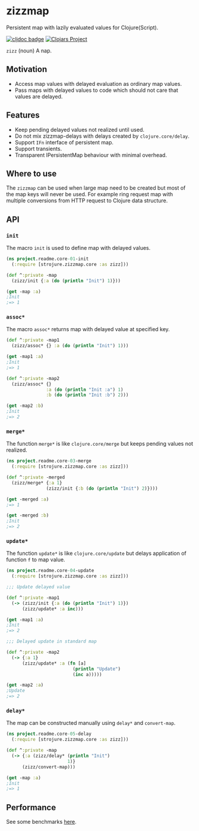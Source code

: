 # zizzmap

Persistent map with lazily evaluated values for Clojure(Script).

[![cljdoc badge](https://cljdoc.org/badge/com.github.strojure/zizzmap)](https://cljdoc.org/d/com.github.strojure/zizzmap)
[![Clojars Project](https://img.shields.io/clojars/v/com.github.strojure/zizzmap.svg)](https://clojars.org/com.github.strojure/zizzmap)

`zizz` (noun) A nap.

## Motivation

* Access map values with delayed evaluation as ordinary map values.
* Pass maps with delayed values to code which should not care that values are
  delayed.

## Features

* Keep pending delayed values not realized until used.
* Do not mix zizzmap-delays with delays created by `clojure.core/delay`.
* Support `IFn` interface of persistent map.
* Support transients.
* Transparent IPersistentMap behaviour with minimal overhead.

## Where to use

The `zizzmap` can be used when large map need to be created but most of the map
keys will never be used. For example ring request map with multiple conversions
from HTTP request to Clojure data structure.

## API

### `init`

The macro `init` is used to define map with delayed values.

```clojure
(ns project.readme.core-01-init
  (:require [strojure.zizzmap.core :as zizz]))

(def ^:private -map
  (zizz/init {:a (do (println "Init") 1)}))

(get -map :a)
;Init
;=> 1
```

### `assoc*`

The macro `assoc*` returns map with delayed value at specified key.

```clojure
(def ^:private -map1
  (zizz/assoc* {} :a (do (println "Init") 1)))

(get -map1 :a)
;Init
;=> 1

(def ^:private -map2
  (zizz/assoc* {}
               :a (do (println "Init :a") 1)
               :b (do (println "Init :b") 2)))

(get -map2 :b)
;Init
;=> 2
```

### `merge*`

The function `merge*` is like `clojure.core/merge` but keeps pending values not
realized.

```clojure
(ns project.readme.core-03-merge
  (:require [strojure.zizzmap.core :as zizz]))

(def ^:private -merged
  (zizz/merge* {:a 1}
               (zizz/init {:b (do (println "Init") 2)})))

(get -merged :a)
;=> 1

(get -merged :b)
;Init
;=> 2
```

### `update*`

The function `update*` is like `clojure.core/update` but delays application of
function `f` to map value.

```clojure
(ns project.readme.core-04-update
  (:require [strojure.zizzmap.core :as zizz]))

;;; Update delayed value

(def ^:private -map1
  (-> (zizz/init {:a (do (println "Init") 1)})
      (zizz/update* :a inc)))

(get -map1 :a)
;Init
;=> 2

;;; Delayed update in standard map

(def ^:private -map2
  (-> {:a 1}
      (zizz/update* :a (fn [a]
                         (println "Update")
                         (inc a)))))

(get -map2 :a)
;Update
;=> 2
```

### `delay*`

The map can be constructed manually using `delay*` and `convert-map`.

```clojure
(ns project.readme.core-05-delay
  (:require [strojure.zizzmap.core :as zizz]))

(def ^:private -map
  (-> {:a (zizz/delay* (println "Init")
                       1)}
      (zizz/convert-map)))

(get -map :a)
;Init
;=> 1
```

## Performance

See some benchmarks [here](test/project/benchmarks.clj).
